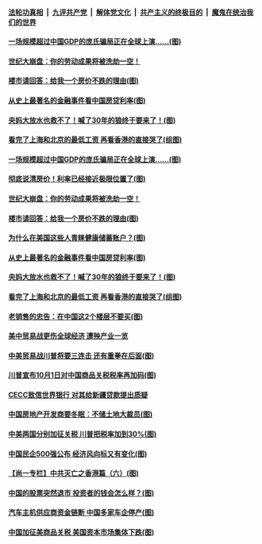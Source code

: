####  [法轮功真相](../../../../basic/blob/master/README.md?t=08260339) &nbsp;|&nbsp; [九评共产党](../../../../9ping.md/blob/master/README.md?t=08260339) &nbsp;|&nbsp; [解体党文化](../../../../jtdwh.md/blob/master/README.md?t=08260339)  &nbsp;|&nbsp; [共产主义的终极目的](../../../../gczydzjmd.md/blob/master/README.md?t=08260339) &nbsp;|&nbsp; [魔鬼在统治我们的世界](../../../../mgztzwmdsj.md/blob/master/README.md?t=08260339) 

#### [一场规模超过中国GDP的庞氏骗局正在全球上演……(图)](../pages/p5/904993.md?t=08260339) 

#### [世纪大崩盘：你的劳动成果将被洗劫一空！](../pages/p5/905000.md?t=08260339) 

#### [楼市请回答：给我一个房价不跌的理由(图)](../pages/p5/904998.md?t=08260339) 

#### [从史上最著名的金融事件看中国房贷利率(图)](../pages/p5/904873.md?t=08260339) 

#### [央妈大放水也救不了！喊了30年的狼终于要来了！(图)](../pages/p5/904872.md?t=08260339) 

#### [看完了上海和北京的最低工资 再看香港的直接哭了(组图)](../pages/p5/904891.md?t=08260339) 

#### [一场规模超过中国GDP的庞氏骗局正在全球上演……(图)](../pages/p5/904993.md?t=08260339) 

#### [彻底说清房价！利率已经接近极限位置了(图)](../pages/p5/904875.md?t=08260339) 

#### [世纪大崩盘：你的劳动成果将被洗劫一空！](../pages/p5/905000.md?t=08260339) 

#### [楼市请回答：给我一个房价不跌的理由(图)](../pages/p5/904998.md?t=08260339) 

#### [为什么在美国这些人青睐健康储蓄账户？(图)](../pages/p5/904992.md?t=08260339) 

#### [从史上最著名的金融事件看中国房贷利率(图)](../pages/p5/904873.md?t=08260339) 

#### [央妈大放水也救不了！喊了30年的狼终于要来了！(图)](../pages/p5/904872.md?t=08260339) 

#### [看完了上海和北京的最低工资 再看香港的直接哭了(组图)](../pages/p5/904891.md?t=08260339) 

#### [老销售的忠告：在中国这2个楼层不要买(图)](../pages/p5/904894.md?t=08260339) 

#### [美中贸易战更伤全球经济 遭殃产业一览](../pages/p5/904874.md?t=08260339) 

#### [中美贸易战川普将要三连击 还有重拳在后面(图)](../pages/p5/904869.md?t=08260339) 

#### [川普宣布10月1日对中国商品关税税率再加码(图)](../pages/p5/904855.md?t=08260339) 

#### [CECC致信世界银行 对其给新疆贷款提出质疑](../pages/p5/904854.md?t=08260339) 

#### [中国房地产开发商要冬眠：不储土地大裁员(图)](../pages/p5/904778.md?t=08260339) 

#### [中美两国分别加征关税 川普把税率加到30%(图)](../pages/p5/904811.md?t=08260339) 

#### [中国民企500强公布 经济风向标又有变化(图)](../pages/p5/904776.md?t=08260339) 

#### [【尚一专栏】中共灭亡之香港篇（六）(图)](../pages/p5/904537.md?t=08260339) 

#### [中国的股票突然退市 投资者的钱会怎么样？(图)](../pages/p5/904783.md?t=08260339) 

#### [汽车主机供应商资金链断 中国多家车企停产(图)](../pages/p5/904771.md?t=08260339) 

#### [中国加征美商品关税 美国资本市场集体下跌(图)](../pages/p5/904742.md?t=08260339) 

